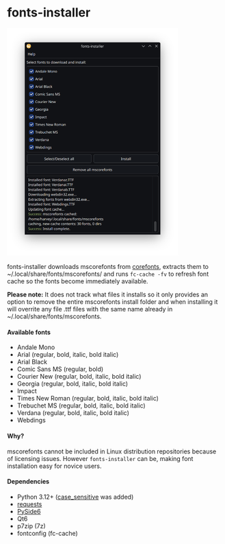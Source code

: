 # fonts-installer

<img src="data/images/screenshot.png" width="400" />

fonts-installer downloads mscorefonts from [corefonts](https://sourceforge.net/projects/corefonts/files/the%20fonts/final/), extracts them to ~/.local/share/fonts/mscorefonts/ and runs `fc-cache -fv` to refresh font cache so the fonts become immediately available.

**Please note:**
It does not track what files it installs so it only provides an option to remove the entire mscorefonts install folder and when installing it will overrite any file .ttf files with the same name already in ~/.local/share/fonts/mscorefonts.

#### Available fonts
- Andale Mono
- Arial (regular, bold, italic, bold italic)
- Arial Black
- Comic Sans MS (regular, bold)
- Courier New (regular, bold, italic, bold italic)
- Georgia (regular, bold, italic, bold italic)
- Impact
- Times New Roman (regular, bold, italic, bold italic)
- Trebuchet MS (regular, bold, italic, bold italic)
- Verdana (regular, bold, italic, bold italic)
- Webdings

#### Why?

mscorefonts cannot be included in Linux distribution repositories because of licensing issues. However `fonts-installer` can be, making font installation easy for novice users.

#### Dependencies
- Python 3.12+ ([case_sensitive](https://docs.python.org/3.12/whatsnew/3.12.html#pathlib) was added)
- [requests](https://pypi.org/project/requests/)
- [PySide6](https://pypi.org/project/PySide6/)
- Qt6
- p7zip (7z)
- fontconfig (fc-cache)

